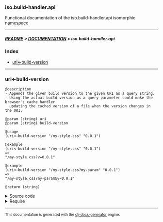 
### iso.build-handler.api

Functional documentation of the iso.build-handler.api isomorphic namespace

---

##### [README](../../../../README.md) > [DOCUMENTATION](../../../COVER.md) > iso.build-handler.api

### Index

- [uri<-build-version](#uri-build-version)

---

### uri<-build-version

```
@description
- Appends the given build version to the given URI as a query string.
- Using the actual build version as a query parameter could make the browser's cache handler
  updating the cached version of a file when the version changes in the URI.
```

```
@param (string) uri
@param (string) build-version
```

```
@usage
(uri<-build-version "/my-style.css" "0.0.1")
```

```
@example
(uri<-build-version "/my-style.css" "0.0.1")
=>
"/my-style.css?v=0.0.1"
```

```
@example
(uri<-build-version "/my-style.css?my-param" "0.0.1")
=>
"/my-style.css?my-param&v=0.0.1"
```

```
@return (string)
```

<details>
<summary>Source code</summary>

```
(defn uri<-build-version
  [uri build-version]
  (uri/use-url-query-string uri (str "v=" build-version)))
```

</details>

<details>
<summary>Require</summary>

```
(ns my-namespace (:require [iso.build-handler.api :refer [uri<-build-version]]))

(iso.build-handler.api/uri<-build-version ...)
(uri<-build-version                       ...)
```

</details>

---

<sub>This documentation is generated with the [clj-docs-generator](https://github.com/bithandshake/clj-docs-generator) engine.</sub>

